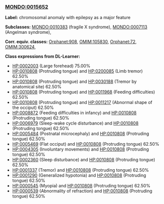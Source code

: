 
### [MONDO:0015652](http://purl.obolibrary.org/obo/MONDO_0015652)
**Label:** chromosomal anomaly with epilepsy as a major feature

**Subclasses:** [MONDO:0010383](http://purl.obolibrary.org/obo/MONDO_0010383) (fragile X syndrome), [MONDO:0007113](http://purl.obolibrary.org/obo/MONDO_0007113) (Angelman syndrome), 

**Corr. equiv. classes:** [Orphanet:908](http://www.orpha.net/ORDO/Orphanet_908), [OMIM:105830](http://purl.obolibrary.org/obo/OMIM_105830), [Orphanet:72](http://www.orpha.net/ORDO/Orphanet_72), [OMIM:300624](http://purl.obolibrary.org/obo/OMIM_300624), 

**Class expressions from DL-Learner:**

- [HP:0002003](http://purl.obolibrary.org/obo/HP_0002003) (Large forehead) 75.00%
- [HP:0010808](http://purl.obolibrary.org/obo/HP_0010808) (Protruding tongue) and [HP:0200085](http://purl.obolibrary.org/obo/HP_0200085) (Limb tremor) 62.50%
- [HP:0010808](http://purl.obolibrary.org/obo/HP_0010808) (Protruding tongue) and [HP:0030188](http://purl.obolibrary.org/obo/HP_0030188) (Tremor by anatomical site) 62.50%
- [HP:0010808](http://purl.obolibrary.org/obo/HP_0010808) (Protruding tongue) and [HP:0011968](http://purl.obolibrary.org/obo/HP_0011968) (Feeding difficulties) 62.50%
- [HP:0010808](http://purl.obolibrary.org/obo/HP_0010808) (Protruding tongue) and [HP:0011217](http://purl.obolibrary.org/obo/HP_0011217) (Abnormal shape of the occiput) 62.50%
- [HP:0008872](http://purl.obolibrary.org/obo/HP_0008872) (Feeding difficulties in infancy) and [HP:0010808](http://purl.obolibrary.org/obo/HP_0010808) (Protruding tongue) 62.50%
- [HP:0006979](http://purl.obolibrary.org/obo/HP_0006979) (Sleep-wake cycle disturbance) and [HP:0010808](http://purl.obolibrary.org/obo/HP_0010808) (Protruding tongue) 62.50%
- [HP:0005484](http://purl.obolibrary.org/obo/HP_0005484) (Postnatal microcephaly) and [HP:0010808](http://purl.obolibrary.org/obo/HP_0010808) (Protruding tongue) 62.50%
- [HP:0005469](http://purl.obolibrary.org/obo/HP_0005469) (Flat occiput) and [HP:0010808](http://purl.obolibrary.org/obo/HP_0010808) (Protruding tongue) 62.50%
- [HP:0004305](http://purl.obolibrary.org/obo/HP_0004305) (Involuntary movements) and [HP:0010808](http://purl.obolibrary.org/obo/HP_0010808) (Protruding tongue) 62.50%
- [HP:0002360](http://purl.obolibrary.org/obo/HP_0002360) (Sleep disturbance) and [HP:0010808](http://purl.obolibrary.org/obo/HP_0010808) (Protruding tongue) 62.50%
- [HP:0001337](http://purl.obolibrary.org/obo/HP_0001337) (Tremor) and [HP:0010808](http://purl.obolibrary.org/obo/HP_0010808) (Protruding tongue) 62.50%
- [HP:0001290](http://purl.obolibrary.org/obo/HP_0001290) (Generalized hypotonia) and [HP:0010808](http://purl.obolibrary.org/obo/HP_0010808) (Protruding tongue) 62.50%
- [HP:0000545](http://purl.obolibrary.org/obo/HP_0000545) (Myopia) and [HP:0010808](http://purl.obolibrary.org/obo/HP_0010808) (Protruding tongue) 62.50%
- [HP:0000539](http://purl.obolibrary.org/obo/HP_0000539) (Abnormality of refraction) and [HP:0010808](http://purl.obolibrary.org/obo/HP_0010808) (Protruding tongue) 62.50%


